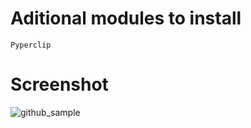 # Aditional modules to install
    Pyperclip

# Screenshot
![github_sample](https://user-images.githubusercontent.com/38325426/108233982-85333900-716e-11eb-8fb9-8adad584546c.JPG)
